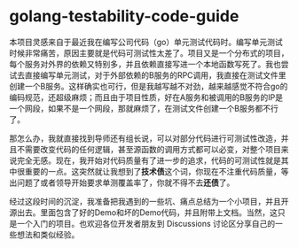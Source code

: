 # golang-testability-code-guide
本项目灵感来自于最近我在编写公司代码（go）单元测试代码时。编写单元测试时候非常痛苦，原因主要就是代码可测试性太差了。项目又是一个分布式的项目，每个服务对外界的依赖又特别多，并且依赖直接写进一个本地函数写死了。我也尝试去直接编写单元测试，对于外部依赖的B服务的RPC调用，我直接在测试文件里创建一个B服务。这样确实也可行，但是我越写越不对劲，越来越感觉不符合go的编码规范，还超级麻烦；而且由于项目性质，好在A服务和被调用的B服务的IP是一个网段，如果不是一个网段，那就麻烦了，在测试文件创建一个B服务都不行了。

那怎么办，我就直接找到导师还有组长说，可以对部分代码进行可测试性改造，并且不需要改变代码的任何逻辑，甚至源函数的调用方式都可以必变，对整个项目来说完全无感。现在，我开始对代码质量有了进一步的追求，代码的可测试性就是其中很重要的一点。这突然就让我想到了**技术债**这个词，你现在不注重代码质量，等出问题了或者领导开始要求单测覆盖率了，你就不得不去**还债**了。

经过这段时间的沉淀，我准备把我遇到的一些坑、痛点总结为一个小项目，并且开源出去。里面包含了好的Demo和坏的Demo代码，并且附带上文档。当然，这只是一个入门的项目。也欢迎各位开发者朋友到 Discussions 讨论区分享自己的一些想法和类似经验。
